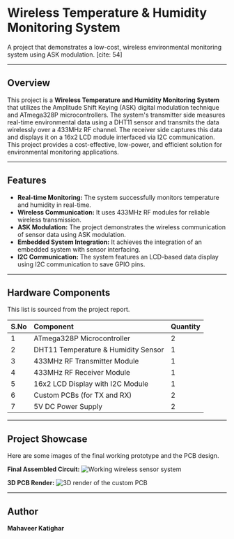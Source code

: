 # Wireless Temperature & Humidity Monitoring System

A project that demonstrates a low-cost, wireless environmental monitoring system using ASK modulation. [cite: 54]

---

## Overview

This project is a **Wireless Temperature and Humidity Monitoring System** that utilizes the Amplitude Shift Keying (ASK) digital modulation technique and ATmega328P microcontrollers. The system's transmitter side measures real-time environmental data using a DHT11 sensor and transmits the data wirelessly over a 433MHz RF channel. The receiver side captures this data and displays it on a 16x2 LCD module interfaced via I2C communication. This project provides a cost-effective, low-power, and efficient solution for environmental monitoring applications. 

---

## Features

* **Real-time Monitoring:** The system successfully monitors temperature and humidity in real-time.
* **Wireless Communication:** It uses 433MHz RF modules for reliable wireless transmission. 
* **ASK Modulation:** The project demonstrates the wireless communication of sensor data using ASK modulation.
* **Embedded System Integration:** It achieves the integration of an embedded system with sensor interfacing.
* **I2C Communication:** The system features an LCD-based data display using I2C communication to save GPIO pins. 

---

## Hardware Components

This list is sourced from the project report.

| S.No | Component                           | Quantity |
| :--- | :---------------------------------- | :------- |
| 1    | ATmega328P Microcontroller          | 2        |
| 2    | DHT11 Temperature & Humidity Sensor | 1        |
| 3    | 433MHz RF Transmitter Module        | 1        |
| 4    | 433MHz RF Receiver Module           | 1        |
| 5    | 16x2 LCD Display with I2C Module    | 1        |
| 6    | Custom PCBs (for TX and RX)         | 2        |
| 7    | 5V DC Power Supply                  | 2        |

---

## Project Showcase

Here are some images of the final working prototype and the PCB design.

**Final Assembled Circuit:**
![Working wireless sensor system](images/WhatsApp%20Image%202025-07-22%20at%2017.52.16_9dddf21d.jpg)

**3D PCB Render:**
![3D render of the custom PCB](images/Screenshot%202025-07-22%20175545.png)

---

## Author

**Mahaveer Katighar** 
